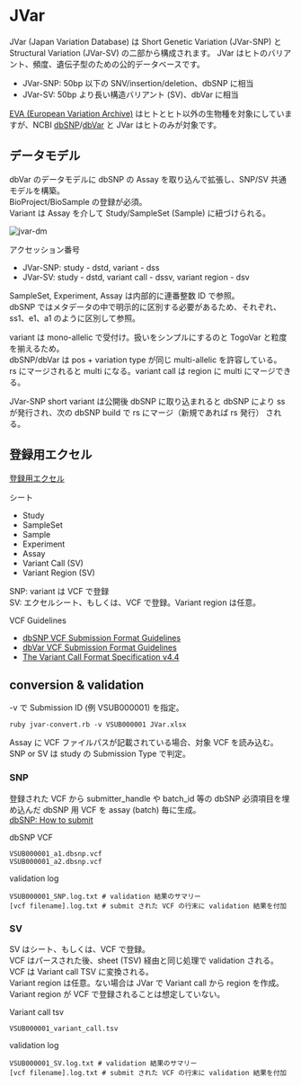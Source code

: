 # JVar

JVar (Japan Variation Database) は Short Genetic Variation (JVar-SNP) と Structural Variation (JVar-SV) の二部から構成されます。
JVar はヒトのバリアント、頻度、遺伝子型のための公的データベースです。

* JVar-SNP: 50bp 以下の SNV/insertion/deletion、dbSNP に相当
* JVar-SV: 50bp より長い構造バリアント (SV)、dbVar に相当

[EVA (European Variation Archive)](https://www.ebi.ac.uk/eva/) はヒトとヒト以外の生物種を対象にしていますが、NCBI [dbSNP](https://ncbi.nlm.nih.gov/snp)/[dbVar](https://ncbi.nlm.nih.gov/dbvar) と JVar はヒトのみが対象です。

## データモデル

dbVar のデータモデルに dbSNP の Assay を取り込んで拡張し、SNP/SV 共通モデルを構築。  
BioProject/BioSample の登録が必須。  
Variant は Assay を介して Study/SampleSet (Sample) に紐づけられる。  

![jvar-dm](https://github.com/ddbj/jvar/assets/5100160/a4cbf8cf-f066-4ec2-8cd7-36c790ffd890)

アクセッション番号  
* JVar-SNP: study - dstd, variant - dss  
* JVar-SV: study - dstd, variant call - dssv, variant region - dsv  

SampleSet, Experiment, Assay は内部的に連番整数 ID で参照。  
dbSNP ではメタデータの中で明示的に区別する必要があるため、それぞれ、ss1、e1、a1 のように区別して参照。　　

variant は mono-allelic で受付け。扱いをシンプルにするのと TogoVar と粒度を揃えるため。  
dbSNP/dbVar は pos + variation type が同じ multi-allelic を許容している。  
rs にマージされると multi になる。variant call は region に multi にマージできる。

JVar-SNP short variant は公開後 dbSNP に取り込まれると dbSNP により ss が発行され、次の dbSNP build で rs にマージ（新規であれば rs 発行） される。

## 登録用エクセル

[登録用エクセル](submission_excel/JVar_v1.2.xlsx)

シート
* Study  
* SampleSet  
* Sample  
* Experiment  
* Assay  
* Variant Call (SV)
* Variant Region (SV)

SNP: variant は VCF で登録  
SV: エクセルシート、もしくは、VCF で登録。Variant region は任意。

VCF Guidelines  
* [dbSNP VCF Submission Format Guidelines](https://www.ncbi.nlm.nih.gov/projects/SNP/docs/dbSNP_VCF_Submission.pdf)  
* [dbVar VCF Submission Format Guidelines](https://www.ncbi.nlm.nih.gov/core/assets/dbvar/files/dbVar_VCF_Submission.pdf)
* [The Variant Call Format Specification v4.4](https://samtools.github.io/hts-specs/VCFv4.4.pdf)

## conversion & validation

-v で Submission ID (例 VSUB000001) を指定。
```
ruby jvar-convert.rb -v VSUB000001 JVar.xlsx
```

Assay に VCF ファイルパスが記載されている場合、対象 VCF を読み込む。   
SNP or SV は study の Submission Type で判定。  

### SNP

登録された VCF から submitter_handle や batch_id 等の dbSNP 必須項目を埋め込んだ dbSNP 用 VCF を assay (batch) 毎に生成。  
[dbSNP: How to submit](https://www.ncbi.nlm.nih.gov/snp/docs/submission/hts_launch_and_introductory_material/)

dbSNP VCF  
```
VSUB000001_a1.dbsnp.vcf
VSUB000001_a2.dbsnp.vcf
```

validation log  
```
VSUB000001_SNP.log.txt # validation 結果のサマリー
[vcf filename].log.txt # submit された VCF の行末に validation 結果を付加 
```

### SV

SV はシート、もしくは、VCF で登録。  
VCF はパースされた後、sheet (TSV) 経由と同じ処理で validation される。VCF は Variant call TSV に変換される。  
Variant region は任意。ない場合は JVar で Variant call から region を作成。 
Variant region が VCF で登録されることは想定していない。  

Variant call tsv
```
VSUB000001_variant_call.tsv
```

validation log  
```
VSUB000001_SV.log.txt # validation 結果のサマリー
[vcf filename].log.txt # submit された VCF の行末に validation 結果を付加 
```

